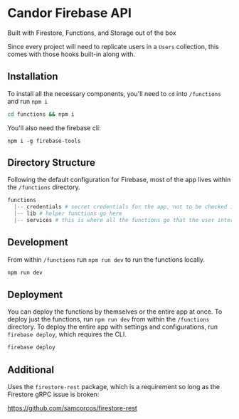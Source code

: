 # Candor Firebase API

Built with Firestore, Functions, and Storage out of the box

Since every project will need to replicate users in a `Users` collection, this comes with those hooks built-in along with.

## Installation

To install all the necessary components, you'll need to `cd` into `/functions` and run `npm i`

```sh
cd functions && npm i
```

You'll also need the firebase cli:

```
npm i -g firebase-tools
```

## Directory Structure

Following the default configuration for Firebase, most of the app lives within the `/functions` directory.

```s
functions
  |-- credentials # secret credentials for the app, not to be checked in
  |-- lib # helper functions go here
  |-- services # this is where all the functions go that the user interacts with
```

## Development

From within `/functions` run `npm run dev` to run the functions locally.

```sh
npm run dev
```

## Deployment 

You can deploy the functions by themselves or the entire app at once. To deploy just the functions, run `npm run dev` from within the `/functions` directory. To deploy the entire app with settings and configurations, run `firebase deploy`, which requires the CLI.

```sh
firebase deploy
```

## Additional

Uses the `firestore-rest` package, which is a requirement so long as the Firestore gRPC issue is broken:

https://github.com/samcorcos/firestore-rest

